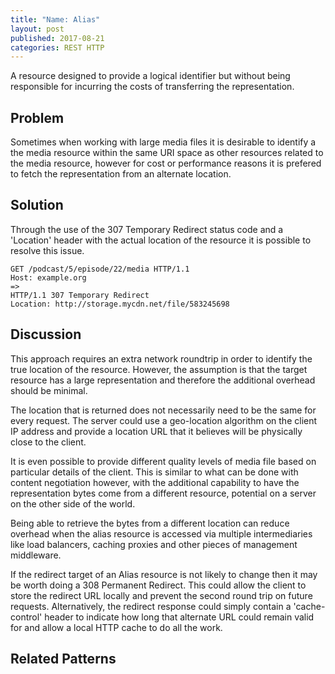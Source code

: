 ```yaml
---
title: "Name: Alias"
layout: post
published: 2017-08-21
categories: REST HTTP
---
```


A resource designed to provide a logical identifier but without being responsible for incurring the costs of transferring the representation.

## Problem
Sometimes when working with large media files it is desirable to identify a the media resource within the same URI space as other resources related to the media resource, however for cost or performance reasons it is prefered to fetch the representation from an alternate location. 

## Solution
Through the use of the 307 Temporary Redirect status code and a 'Location' header with the actual location of the resource it is possible to resolve this issue.

    GET /podcast/5/episode/22/media HTTP/1.1
    Host: example.org
    =>
    HTTP/1.1 307 Temporary Redirect
    Location: http://storage.mycdn.net/file/583245698

## Discussion
This approach requires an extra network roundtrip in order to identify the true location of the resource.  However, the assumption is that the target resource has a large representation and therefore the additional overhead should be minimal.  

The location that is returned does not necessarily need to be the same for every request.  The server could use a geo-location algorithm on the client IP address and provide a location URL that it believes will be physically close to the client. 

It is even possible to provide different quality levels of media file based on particular details of the client. This is similar to what can be done with content negotiation however, with the additional capability to have the representation bytes come from a different resource, potential on a server on the other side of the world.

Being able to retrieve the bytes from a different location can reduce overhead when the alias resource is accessed via multiple intermediaries like load balancers, caching proxies and other pieces of management middleware.

If the redirect target of an Alias resource is not likely to change then it may be worth doing a 308 Permanent Redirect.  This could allow the client to store the redirect URL locally and prevent the second round trip on future requests.  Alternatively, the redirect response could simply contain a 'cache-control' header to indicate how long that alternate URL could remain valid for and allow a local HTTP cache to do all the work.

## Related Patterns